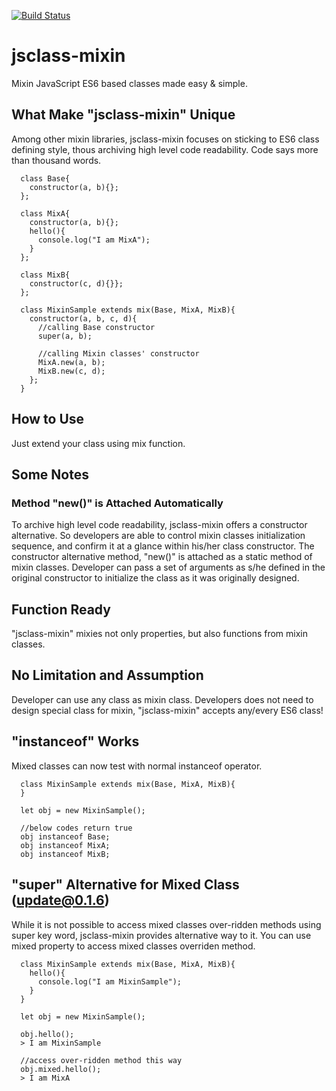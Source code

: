 [![Build Status](https://travis-ci.org/kojiy7214/jsclass-mixin.svg?branch=master)](https://travis-ci.org/kojiy7214/jsclass-mixin)

# jsclass-mixin
Mixin JavaScript ES6 based classes made easy &amp; simple.

## What Make "jsclass-mixin" Unique
Among other mixin libraries, jsclass-mixin focuses on sticking to ES6 class
defining style, thous archiving high level code readability.
Code says more than thousand words.

```
  class Base{
    constructor(a, b){};
  };

  class MixA{
    constructor(a, b){};
    hello(){
      console.log("I am MixA");
    }
  };

  class MixB{
    constructor(c, d){}};
  };

  class MixinSample extends mix(Base, MixA, MixB){
    constructor(a, b, c, d){
      //calling Base constructor
      super(a, b);

      //calling Mixin classes' constructor
      MixA.new(a, b);
      MixB.new(c, d);
    };
  }
```

## How to Use
Just extend your class using mix function.

## Some Notes
### Method "new()" is Attached Automatically
To archive high level code readability, jsclass-mixin offers a constructor alternative.
So developers are able to control mixin classes initialization sequence, and confirm it
at a glance within his/her class constructor.
The constructor alternative method, "new()" is attached as a static method of
mixin classes.  Developer can pass a set of arguments as s/he defined in the
original constructor to initialize the class as it was originally designed.

## Function Ready
"jsclass-mixin" mixies not only properties, but also functions from mixin
classes.

## No Limitation and Assumption
Developer can use any class as mixin class.  Developers does not need to design
special class for mixin, "jsclass-mixin" accepts any/every ES6 class!

## "instanceof" Works
Mixed classes can now test with normal instanceof operator.

```
  class MixinSample extends mix(Base, MixA, MixB){
  }

  let obj = new MixinSample();

  //below codes return true
  obj instanceof Base;
  obj instanceof MixA;
  obj instanceof MixB;
```

## "super" Alternative for Mixed Class (update@0.1.6)
While it is not possible to access mixed classes over-ridden methods using super
key word, jsclass-mixin provides alternative way to it.
You can use mixed property to access mixed classes overriden method.

```
  class MixinSample extends mix(Base, MixA, MixB){
    hello(){
      console.log("I am MixinSample");
    }
  }

  let obj = new MixinSample();

  obj.hello();
  > I am MixinSample

  //access over-ridden method this way
  obj.mixed.hello();
  > I am MixA
```

